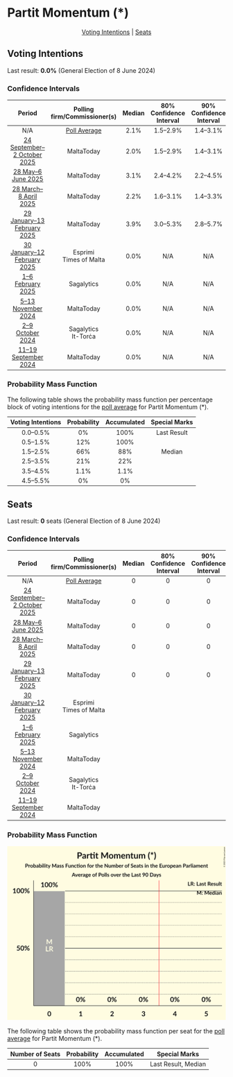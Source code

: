 # Partit Momentum (*)

<p align="center"><a href="#voting-intentions">Voting Intentions</a> | <a href="#seats">Seats</a></p>

## Voting Intentions

Last result: **0.0%** (General Election of 8 June 2024)

### Confidence Intervals

| Period     | Polling firm/Commissioner(s) | Median | 80% Confidence Interval | 90% Confidence Interval | 95% Confidence Interval | 99% Confidence Interval |
|:----------:|:----------------:|:-----------:|:-----------------------:|:-----------------------:|:-----------------------:|:-----------------------:|
| N/A | [Poll Average](average.html) | 2.1% | 1.5–2.9% | 1.4–3.1% | 1.2–3.3% | 1.0–3.8% |
| [24 September–2 October 2025](2025-10-02-MaltaToday.html) | MaltaToday | 2.0% | 1.5–2.9% | 1.4–3.1% | 1.2–3.3% | 1.0–3.8% |
| [28 May–6 June 2025](2025-06-06-MaltaToday.html) | MaltaToday | 3.1% | 2.4–4.2% | 2.2–4.5% | 2.0–4.7% | 1.7–5.3% |
| [28 March–8 April 2025](2025-04-08-MaltaToday.html) | MaltaToday | 2.2% | 1.6–3.1% | 1.4–3.3% | 1.3–3.6% | 1.1–4.1% |
| [29 January–13 February 2025](2025-02-13-MaltaToday.html) | MaltaToday | 3.9% | 3.0–5.3% | 2.8–5.7% | 2.6–6.0% | 2.2–6.7% |
| [30 January–12 February 2025](2025-02-12-Esprimi.html) | Esprimi <br> Times of Malta | 0.0% | N/A | N/A | N/A | N/A |
| [1–6 February 2025](2025-02-06-Sagalytics.html) | Sagalytics | 0.0% | N/A | N/A | N/A | N/A |
| [5–13 November 2024](2024-11-13-MaltaToday.html) | MaltaToday | 0.0% | N/A | N/A | N/A | N/A |
| [2–9 October 2024](2024-10-09-Sagalytics.html) | Sagalytics <br> It-Torċa | 0.0% | N/A | N/A | N/A | N/A |
| [11–19 September 2024](2024-09-19-MaltaToday.html) | MaltaToday | 0.0% | N/A | N/A | N/A | N/A |

### Probability Mass Function

The following table shows the probability mass function per percentage block of voting intentions for the [poll average](average.html) for Partit Momentum (*).

| Voting Intentions | Probability | Accumulated | Special Marks |
|:-----------------:|:-----------:|:-----------:|:-------------:|
| 0.0–0.5% | 0% | 100% | Last Result |
| 0.5–1.5% | 12% | 100% |  |
| 1.5–2.5% | 66% | 88% | Median |
| 2.5–3.5% | 21% | 22% |  |
| 3.5–4.5% | 1.1% | 1.1% |  |
| 4.5–5.5% | 0% | 0% |  |


## Seats

Last result: **0** seats (General Election of 8 June 2024)

### Confidence Intervals

| Period     | Polling firm/Commissioner(s) | Median | 80% Confidence Interval | 90% Confidence Interval | 95% Confidence Interval | 99% Confidence Interval |
|:----------:|:----------------:|:------:|:-----------------------:|:-----------------------:|:-----------------------:|:-----------------------:|
| N/A | [Poll Average](average.html) | 0 | 0 | 0 | 0 | 0 |
| [24 September–2 October 2025](2025-10-02-MaltaToday.html) | MaltaToday | 0 | 0 | 0 | 0 | 0 |
| [28 May–6 June 2025](2025-06-06-MaltaToday.html) | MaltaToday | 0 | 0 | 0 | 0 | 0 |
| [28 March–8 April 2025](2025-04-08-MaltaToday.html) | MaltaToday | 0 | 0 | 0 | 0 | 0 |
| [29 January–13 February 2025](2025-02-13-MaltaToday.html) | MaltaToday | 0 | 0 | 0 | 0 | 0 |
| [30 January–12 February 2025](2025-02-12-Esprimi.html) | Esprimi <br> Times of Malta |  |  |  |  |  |
| [1–6 February 2025](2025-02-06-Sagalytics.html) | Sagalytics |  |  |  |  |  |
| [5–13 November 2024](2024-11-13-MaltaToday.html) | MaltaToday |  |  |  |  |  |
| [2–9 October 2024](2024-10-09-Sagalytics.html) | Sagalytics <br> It-Torċa |  |  |  |  |  |
| [11–19 September 2024](2024-09-19-MaltaToday.html) | MaltaToday |  |  |  |  |  |

### Probability Mass Function

![Graph with seats probability mass function not yet produced](average-seats-pmf-partitmomentum.png "Seats Probability Mass Function")

The following table shows the probability mass function per seat for the [poll average](average.html) for Partit Momentum (*).

| Number of Seats | Probability | Accumulated | Special Marks |
|:---------------:|:-----------:|:-----------:|:-------------:|
| 0 | 100% | 100% | Last Result, Median |


